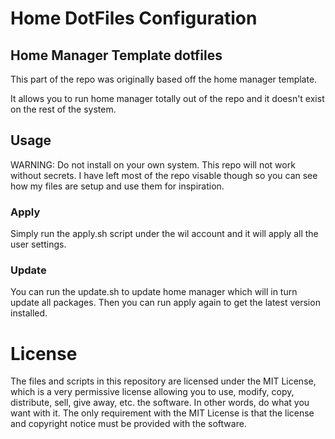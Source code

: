 # Home DotFiles Configuration

## Home Manager Template dotfiles
This part of the repo was originally based off the home manager template.

It allows you to run home manager totally out of the repo and it doesn't exist
on the rest of the system.

## Usage
WARNING: Do not install on your own system. This repo will not work without 
secrets. I have left most of the repo visable though so you can see how
my files are setup and use them for inspiration.

### Apply
Simply run the apply.sh script under the wil account and it will apply all the 
user settings.

### Update
You can run the update.sh to update home manager which will in turn update all
packages. Then you can run apply again to get the latest version installed.

# License
The files and scripts in this repository are licensed under the MIT License, which is a very 
permissive license allowing you to use, modify, copy, distribute, sell, give away, etc. the software. 
In other words, do what you want with it. The only requirement with the MIT License is that the license 
and copyright notice must be provided with the software.
